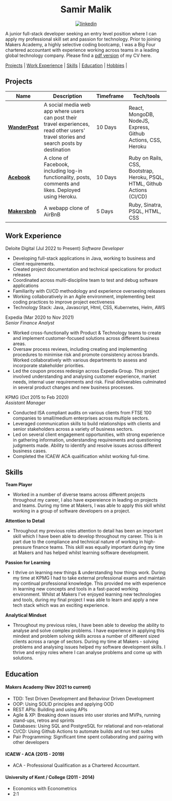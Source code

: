 <h1 align="center"> Samir Malik </h1>
<div align="center">
 <a href="https://www.linkedin.com/in/samirmalik3000/">
    <img alt="linkedin" title="My LinkedIn Page" src="https://img.shields.io/badge/LinkedIn-0077B5?style=for-the-badge&logo=linkedin&logoColor=white"></a>
</div>

A junior full-stack developer seeking an entry level position where I can apply my professional skill set and passion for technology. 
Prior to joining Makers Academy, a highly selective coding bootcamp,  I was a Big Four chartered accountant with experience working across teams in a leading global technology company. 
Please find a [pdf version](https://docs.google.com/document/d/1hWNY2YQIsTwELSqAQ6s7D-1DnR4vVuusybHovcjTPaY/edit?usp=sharing) of my CV here. 

[Projects](#projects) |  [Work Experience](#work-experience) | [Skills](#skills) | [Education](#education) | [Hobbies](#hobbies) |  

## Projects
| Name                         | Description        | Timeframe             | Tech/tools            |
| ---------------------------- | -----------------   | --------------                | -----------------     |
| **[WanderPost](https://github.com/smm3000/travel-log)**  | A social media web app where users can post their travel experiences, read other users' travel stories and search posts by destination |  10 Days   |  React, MongoDB, NodeJS, Express, Github Actions, CSS, Heroku    |
| **[Acebook](https://github.com/smm3000/acebook-CHATS)**| A clone of Facebook, including log-in functionality, posts, comments and likes. Deployed using Heroku. |  10 Days  |  Ruby on Rails, CSS, Bootstrap, Heroku, PSQL, HTML, Github Actions (CI/CD)  |
| **[Makersbnb](https://github.com/smm3000/MakersBNB5)**  |  A webapp clone of AirBnB  |  5 Days   |  Ruby, Sinatra, PSQL, HTML, CSS  |

## Work Experience

Deloite Digital (Jul 2022 to Present) 
*Software Developer* 
* Developing full-stack applications in Java, working to business and client requirements. 
* Created project documentation and technical specications for product releases 
* Coordinated across multi-discipline team to test and debug software applications 
* Familiarity with CI/CD methodology and experience overseeing releases 
* Working collaboratively in an Agile environment, implementing best coding practices to improve project eectiveness 
* Technology Stack: Java, Javascript, Html, CSS, Kubernetes, Helm, AWS

Expedia (Mar 2020 to Nov 2021)  
*Senior Finance Analyst*
* Worked cross-functionally with Product & Technology teams to create and implement customer-focused solutions across different business areas.
* Oversaw process reviews, including creating and implementing procedures to minimise risk and promote consistency across brands. Worked collaboratively with various departments to assess and incorporate stakeholder priorities.
* Led the coupon process redesign across Expedia Group. This project involved understanding and analysing customer experience, market needs, internal user requirements and risk. Final deliverables culminated in several product changes and new business processes. 

KPMG (Oct 2015 to Feb 2020)  
*Assistant Manager*

* Conducted ISA compliant audits on various clients from FTSE 100 companies to small/medium enterprises across multiple sectors. 
* Leveraged communication skills to build relationships with clients and senior stakeholders across a variety of business sectors. 
* Led on several client engagement opportunities, with strong experience in gathering information, understanding requirements and questioning judgments made. Ability to identify and resolve issues across different business cases.
* Completed the ICAEW ACA qualification whilst working full-time. 

## Skills

**Team Player**
* Worked in a number of diverse teams across different projects throughout my career, I also have expereience in leading on projects and teams. During my time at Makers, I was able to apply this skill whilst working in a group of software developers on a project.

**Attention to Detail**
* Throughout my previous roles attention to detail has been an important skill which I have been able to develop throughout my career. This is in part due to the compliance and technical nature of working in high-pressure finance teams. This skill was equally important during my time at Makers and has helped whilst learning software development. 

**Passion for Learning**
* I thrive on learning new things & understanding how things work. During my time at KPMG I had to take external professional exams and maintain my continual professional knowledge. This provided me with experience in learning new concepts and tools in a fast-paced working environment. Whilst at Makers I've enjoyed learning new technologies and tools, during my final project I was able to learn and apply a new tech stack which was an exciting experience.

**Analytical Mindset**
* Throughout my previous roles, I have been able to develop the ability to analyse and solve complex problems. I have experience in applying this mindest and problem solving skills across a number of different sized clients across a range of sectors. During my time at Makers - solving problems and analysing issues helped my software development skills. I thrive and enjoy roles where I can analyse problems and come up with solutions. 

## Education

#### Makers Academy (Nov 2021 to current)
- TDD: Test Driven Development and Behaviour Driven Development
- OOP: Using SOLID principles and applying OOD
- REST APIs: Building and using APIs
- Agile & XP: Breaking down issues into user stories and MVPs, running stand-ups, retros and sprints
- Databases: Using SQL and PostgreSQL for relational and non-relational
- CI/CD: Using Github Actions to automate builds and run test suites
- Pair Programming: Significant time spent collaborating and pairing with other developers

#### ICAEW - ACA (2015 - 2019)
- ACA - Professional Qualification as a Chartered Accountant.

#### University of Kent / College (2011 - 2014)
- Economics with Econometrics 
- 2:1 
